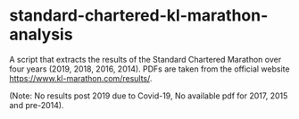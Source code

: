 # standard-chartered-kl-marathon-analysis

A script that extracts the results of the Standard Chartered Marathon over four years (2019, 2018, 2016, 2014). PDFs are taken from the official website https://www.kl-marathon.com/results/.

(Note: No results post 2019 due to Covid-19, No available pdf for 2017, 2015 and pre-2014).